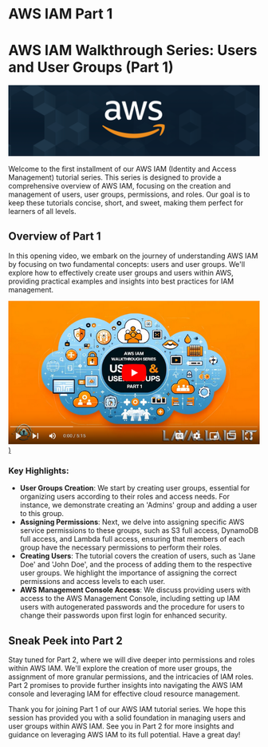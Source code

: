 # AWS IAM Part 1
# AWS IAM Walkthrough Series: Users and User Groups (Part 1)
![AWS Banner](https://github.com/KLavallais/KLavallais/blob/assets/aws-banner.png?raw=true)

Welcome to the first installment of our AWS IAM (Identity and Access Management) tutorial series. This series is designed to provide a comprehensive overview of AWS IAM, focusing on the creation and management of users, user groups, permissions, and roles. Our goal is to keep these tutorials concise, short, and sweet, making them perfect for learners of all levels.

## Overview of Part 1
In this opening video, we embark on the journey of understanding AWS IAM by focusing on two fundamental concepts: users and user groups. We'll explore how to effectively create user groups and users within AWS, providing practical examples and insights into best practices for IAM management.

[![Watch the video](https://github.com/KLavallais/KLavallais/blob/assets/AWS%20Series%20Part%201.png))](http://www.youtube.com/watch?v=pXALTU34eMg)

### Key Highlights:
- **User Groups Creation**: We start by creating user groups, essential for organizing users according to their roles and access needs. For instance, we demonstrate creating an 'Admins' group and adding a user to this group.
- **Assigning Permissions**: Next, we delve into assigning specific AWS service permissions to these groups, such as S3 full access, DynamoDB full access, and Lambda full access, ensuring that members of each group have the necessary permissions to perform their roles.
- **Creating Users**: The tutorial covers the creation of users, such as 'Jane Doe' and 'John Doe', and the process of adding them to the respective user groups. We highlight the importance of assigning the correct permissions and access levels to each user.
- **AWS Management Console Access**: We discuss providing users with access to the AWS Management Console, including setting up IAM users with autogenerated passwords and the procedure for users to change their passwords upon first login for enhanced security.

## Sneak Peek into Part 2
Stay tuned for Part 2, where we will dive deeper into permissions and roles within AWS IAM. We'll explore the creation of more user groups, the assignment of more granular permissions, and the intricacies of IAM roles. Part 2 promises to provide further insights into navigating the AWS IAM console and leveraging IAM for effective cloud resource management.



Thank you for joining Part 1 of our AWS IAM tutorial series. We hope this session has provided you with a solid foundation in managing users and user groups within AWS IAM. See you in Part 2 for more insights and guidance on leveraging AWS IAM to its full potential. Have a great day!
